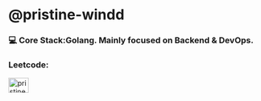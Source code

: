 <h1 align="left">@pristine-windd </h1>


<h3 align="left"> 💻 Core Stack:Golang. Mainly focused on Backend & DevOps.
</h3>
<h3 href="blank" target="blank">Leetcode:</h3><a href="https://www.leetcode.com/blessingman" target="blank"> <img align="center" src="https://raw.githubusercontent.com/rahuldkjain/github-profile-readme-generator/master/src/images/icons/Social/leet-code.svg" alt="pristine-dandelion" height="30" width="40" /></a> 



